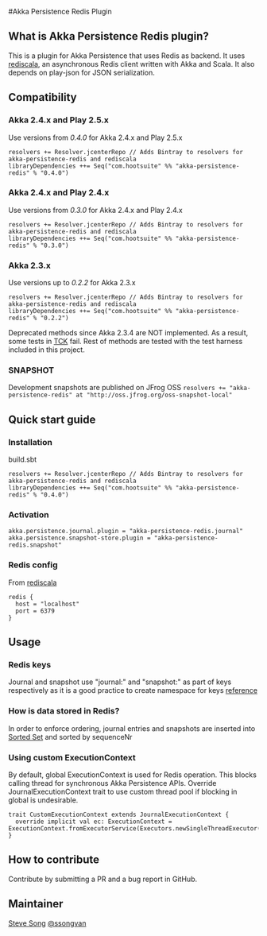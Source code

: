 #Akka Persistence Redis Plugin

## What is Akka Persistence Redis plugin?
This is a plugin for Akka Persistence that uses Redis as backend. It uses [rediscala](https://github.com/etaty/rediscala), an asynchronous Redis client written with Akka and Scala.
It also depends on play-json for JSON serialization.
 
## Compatibility
### Akka 2.4.x and Play 2.5.x
Use versions from *0.4.0* for Akka 2.4.x and Play 2.5.x
```
resolvers += Resolver.jcenterRepo // Adds Bintray to resolvers for akka-persistence-redis and rediscala
libraryDependencies ++= Seq("com.hootsuite" %% "akka-persistence-redis" % "0.4.0")
```

### Akka 2.4.x and Play 2.4.x
Use versions from *0.3.0* for Akka 2.4.x and Play 2.4.x
```
resolvers += Resolver.jcenterRepo // Adds Bintray to resolvers for akka-persistence-redis and rediscala
libraryDependencies ++= Seq("com.hootsuite" %% "akka-persistence-redis" % "0.3.0")
```

### Akka 2.3.x
Use versions up to *0.2.2* for Akka 2.3.x
```
resolvers += Resolver.jcenterRepo // Adds Bintray to resolvers for akka-persistence-redis and rediscala
libraryDependencies ++= Seq("com.hootsuite" %% "akka-persistence-redis" % "0.2.2")
```
Deprecated methods since Akka 2.3.4 are NOT implemented. As a result, some tests in [TCK](http://doc.akka.io/docs/akka/snapshot/scala/persistence.html#Plugin_TCK) fail.
Rest of methods are tested with the test harness included in this project.
  
### SNAPSHOT
Development snapshots are published on JFrog OSS 
`resolvers += "akka-persistence-redis" at "http://oss.jfrog.org/oss-snapshot-local"`

## Quick start guide
### Installation
build.sbt
```
resolvers += Resolver.jcenterRepo // Adds Bintray to resolvers for akka-persistence-redis and rediscala
libraryDependencies ++= Seq("com.hootsuite" %% "akka-persistence-redis" % "0.4.0")
```
### Activation
```
akka.persistence.journal.plugin = "akka-persistence-redis.journal"
akka.persistence.snapshot-store.plugin = "akka-persistence-redis.snapshot"
```
### Redis config
From [rediscala](https://github.com/etaty/rediscala)
```
redis {
  host = "localhost"
  port = 6379
}
```

## Usage
### Redis keys
Journal and snapshot use "journal:" and "snapshot:" as part of keys respectively as it is a good practice to create namespace for keys [reference](https://redislabs.com/blog/5-key-takeaways-for-developing-with-redis)
  
### How is data stored in Redis?
In order to enforce ordering, journal entries and snapshots are inserted into [Sorted Set](http://redis.io/commands#sorted_set) and sorted by sequenceNr
 
### Using custom ExecutionContext
By default, global ExecutionContext is used for Redis operation. This blocks calling thread for synchronous Akka Persistence APIs.
Override JournalExecutionContext trait to use custom thread pool if blocking in global is undesirable.
```
trait CustomExecutionContext extends JournalExecutionContext {
  override implicit val ec: ExecutionContext = ExecutionContext.fromExecutorService(Executors.newSingleThreadExecutor())
}
```

## How to contribute
Contribute by submitting a PR and a bug report in GitHub. 

## Maintainer
[Steve Song](https://github.com/ssong-van) [@ssongvan](https://twitter.com/ssongvan)
